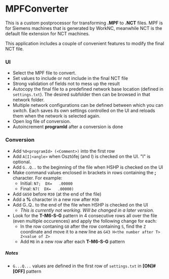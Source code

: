 # MPFConverter

This is a custom postprocessor for transforming **.MPF** to **.NCT** files.
MPF is for Siemens machines that is generated by WorkNC, meanwhile NCT is the default file extension for NCT machines.

This application includes a couple of convenient features to modify the final NCT file.

### UI

- Select the MPF file to convert.
- Set values to include or not include in the final NCT file
- Strong validation of fields not to mess up the result
- Autocopy the final file to a predefined network base location (defined in ```settings.txt```). The desired subfolder then can be browsed in that network folder.
- Multiple network configurations can be defined between which you can switch. Each saves its own settings controlled on the UI and reloads them when the network is selected again.
- Open log file of conversion.
- Autoincrement **programId** after a conversion is done

### Conversion

- Add ```%O<programId> (<Comment>)``` into the first row
- Add ```A[I]<angle>``` when Osztófej (and I) is checked on the UI. "I" is optional.
- Add ```G..Q..``` to the beginning of the file when HSHP is checked on the UI
- Make command values enclosed in brackets in rows containing the **;** character. For example:
    - Initial: ```N7;  DX=   .00000```
    - Final: ```N7(  DX=   .00000)```
- Add ```G650``` before ```M30``` (at the end of the file)
- Add a **%** character in a new row after ```M30```
- Add G..Q.. to the end of the file when HSHP is checked on the UI
    - *This is currently not working. Will be changed in a later version.*
- Look for the **T-M6-S-G** pattern in 4 consecutive rows all over the file (even multiple occurences) and apply the following change for each:
    - In the row contaning ```G0``` after the row containing ```S```, find the ```Z``` coordinate and move it to a new line as ```G43 H<the number after T> Z<value of Z>```
    - Add ```M8``` in a new row after each **T-M6-S-G** pattern

##### Notes

- ```G...Q...``` values are defined in the first row of ```settings.txt``` in **[ON]#[OFF]** pattern
